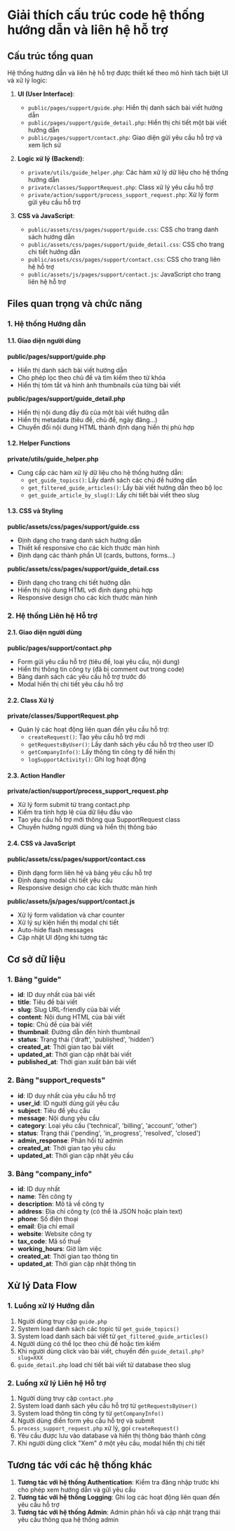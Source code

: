 # Giải thích cấu trúc code hệ thống hướng dẫn và liên hệ hỗ trợ

## Cấu trúc tổng quan

Hệ thống hướng dẫn và liên hệ hỗ trợ được thiết kế theo mô hình tách biệt UI và xử lý logic:

1. **UI (User Interface)**: 
   - `public/pages/support/guide.php`: Hiển thị danh sách bài viết hướng dẫn
   - `public/pages/support/guide_detail.php`: Hiển thị chi tiết một bài viết hướng dẫn
   - `public/pages/support/contact.php`: Giao diện gửi yêu cầu hỗ trợ và xem lịch sử

2. **Logic xử lý (Backend)**:
   - `private/utils/guide_helper.php`: Các hàm xử lý dữ liệu cho hệ thống hướng dẫn
   - `private/classes/SupportRequest.php`: Class xử lý yêu cầu hỗ trợ
   - `private/action/support/process_support_request.php`: Xử lý form gửi yêu cầu hỗ trợ

3. **CSS và JavaScript**:
   - `public/assets/css/pages/support/guide.css`: CSS cho trang danh sách hướng dẫn
   - `public/assets/css/pages/support/guide_detail.css`: CSS cho trang chi tiết hướng dẫn
   - `public/assets/css/pages/support/contact.css`: CSS cho trang liên hệ hỗ trợ
   - `public/assets/js/pages/support/contact.js`: JavaScript cho trang liên hệ hỗ trợ

## Files quan trọng và chức năng

### 1. Hệ thống Hướng dẫn

#### 1.1. Giao diện người dùng

**public/pages/support/guide.php**
- Hiển thị danh sách bài viết hướng dẫn
- Cho phép lọc theo chủ đề và tìm kiếm theo từ khóa
- Hiển thị tóm tắt và hình ảnh thumbnails của từng bài viết

**public/pages/support/guide_detail.php**
- Hiển thị nội dung đầy đủ của một bài viết hướng dẫn
- Hiển thị metadata (tiêu đề, chủ đề, ngày đăng...)
- Chuyển đổi nội dung HTML thành định dạng hiển thị phù hợp

#### 1.2. Helper Functions

**private/utils/guide_helper.php**
- Cung cấp các hàm xử lý dữ liệu cho hệ thống hướng dẫn:
  - `get_guide_topics()`: Lấy danh sách các chủ đề hướng dẫn 
  - `get_filtered_guide_articles()`: Lấy bài viết hướng dẫn theo bộ lọc
  - `get_guide_article_by_slug()`: Lấy chi tiết bài viết theo slug

#### 1.3. CSS và Styling

**public/assets/css/pages/support/guide.css**
- Định dạng cho trang danh sách hướng dẫn
- Thiết kế responsive cho các kích thước màn hình
- Định dạng các thành phần UI (cards, buttons, forms...)

**public/assets/css/pages/support/guide_detail.css**
- Định dạng cho trang chi tiết hướng dẫn
- Hiển thị nội dung HTML với định dạng phù hợp
- Responsive design cho các kích thước màn hình

### 2. Hệ thống Liên hệ Hỗ trợ

#### 2.1. Giao diện người dùng

**public/pages/support/contact.php**
- Form gửi yêu cầu hỗ trợ (tiêu đề, loại yêu cầu, nội dung)
- Hiển thị thông tin công ty (đã bị comment out trong code)
- Bảng danh sách các yêu cầu hỗ trợ trước đó
- Modal hiển thị chi tiết yêu cầu hỗ trợ

#### 2.2. Class Xử lý

**private/classes/SupportRequest.php**
- Quản lý các hoạt động liên quan đến yêu cầu hỗ trợ:
  - `createRequest()`: Tạo yêu cầu hỗ trợ mới
  - `getRequestsByUser()`: Lấy danh sách yêu cầu hỗ trợ theo user ID
  - `getCompanyInfo()`: Lấy thông tin công ty để hiển thị
  - `logSupportActivity()`: Ghi log hoạt động

#### 2.3. Action Handler

**private/action/support/process_support_request.php**
- Xử lý form submit từ trang contact.php
- Kiểm tra tính hợp lệ của dữ liệu đầu vào
- Tạo yêu cầu hỗ trợ mới thông qua SupportRequest class
- Chuyển hướng người dùng và hiển thị thông báo

#### 2.4. CSS và JavaScript

**public/assets/css/pages/support/contact.css**
- Định dạng form liên hệ và bảng yêu cầu hỗ trợ
- Định dạng modal chi tiết yêu cầu
- Responsive design cho các kích thước màn hình

**public/assets/js/pages/support/contact.js**
- Xử lý form validation và char counter
- Xử lý sự kiện hiển thị modal chi tiết
- Auto-hide flash messages
- Cập nhật UI động khi tương tác

## Cơ sở dữ liệu

### 1. Bảng "guide"
- **id**: ID duy nhất của bài viết
- **title**: Tiêu đề bài viết
- **slug**: Slug URL-friendly của bài viết
- **content**: Nội dung HTML của bài viết
- **topic**: Chủ đề của bài viết 
- **thumbnail**: Đường dẫn đến hình thumbnail
- **status**: Trạng thái ('draft', 'published', 'hidden')
- **created_at**: Thời gian tạo bài viết
- **updated_at**: Thời gian cập nhật bài viết
- **published_at**: Thời gian xuất bản bài viết

### 2. Bảng "support_requests"
- **id**: ID duy nhất của yêu cầu hỗ trợ
- **user_id**: ID người dùng gửi yêu cầu
- **subject**: Tiêu đề yêu cầu
- **message**: Nội dung yêu cầu
- **category**: Loại yêu cầu ('technical', 'billing', 'account', 'other')
- **status**: Trạng thái ('pending', 'in_progress', 'resolved', 'closed')
- **admin_response**: Phản hồi từ admin
- **created_at**: Thời gian tạo yêu cầu
- **updated_at**: Thời gian cập nhật yêu cầu

### 3. Bảng "company_info"
- **id**: ID duy nhất
- **name**: Tên công ty
- **description**: Mô tả về công ty
- **address**: Địa chỉ công ty (có thể là JSON hoặc plain text)
- **phone**: Số điện thoại
- **email**: Địa chỉ email
- **website**: Website công ty
- **tax_code**: Mã số thuế
- **working_hours**: Giờ làm việc
- **created_at**: Thời gian tạo thông tin
- **updated_at**: Thời gian cập nhật thông tin

## Xử lý Data Flow

### 1. Luồng xử lý Hướng dẫn
1. Người dùng truy cập `guide.php`
2. System load danh sách các topic từ `get_guide_topics()`
3. System load danh sách bài viết từ `get_filtered_guide_articles()`
4. Người dùng có thể lọc theo chủ đề hoặc tìm kiếm
5. Khi người dùng click vào bài viết, chuyển đến `guide_detail.php?slug=XXX`
6. `guide_detail.php` load chi tiết bài viết từ database theo slug

### 2. Luồng xử lý Liên hệ Hỗ trợ
1. Người dùng truy cập `contact.php`
2. System load danh sách yêu cầu hỗ trợ từ `getRequestsByUser()`
3. System load thông tin công ty từ `getCompanyInfo()`
4. Người dùng điền form yêu cầu hỗ trợ và submit
5. `process_support_request.php` xử lý, gọi `createRequest()`
6. Yêu cầu được lưu vào database và hiển thị thông báo thành công
7. Khi người dùng click "Xem" ở một yêu cầu, modal hiển thị chi tiết

## Tương tác với các hệ thống khác

1. **Tương tác với hệ thống Authentication**: Kiểm tra đăng nhập trước khi cho phép xem hướng dẫn và gửi yêu cầu
2. **Tương tác với hệ thống Logging**: Ghi log các hoạt động liên quan đến yêu cầu hỗ trợ
3. **Tương tác với hệ thống Admin**: Admin phản hồi và cập nhật trạng thái yêu cầu thông qua hệ thống admin
